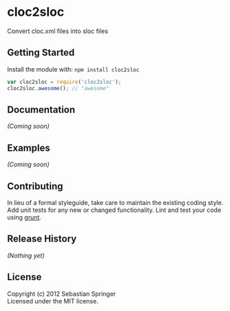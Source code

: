 # cloc2sloc

Convert cloc.xml files into sloc files

## Getting Started
Install the module with: `npm install cloc2sloc`

```javascript
var cloc2sloc = require('cloc2sloc');
cloc2sloc.awesome(); // "awesome"
```

## Documentation
_(Coming soon)_

## Examples
_(Coming soon)_

## Contributing
In lieu of a formal styleguide, take care to maintain the existing coding style. Add unit tests for any new or changed functionality. Lint and test your code using [grunt](https://github.com/cowboy/grunt).

## Release History
_(Nothing yet)_

## License
Copyright (c) 2012 Sebastian Springer  
Licensed under the MIT license.
